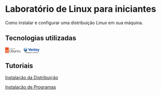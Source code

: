 # Laboratório de Linux para iniciantes

Como instalar e configurar uma distribuição Linux em sua máquina.

## Tecnologias utilizadas

<div style="display: flex; gap: 10px;">
<img width="50px" src="Icones/Canonical%20Ubuntu.svg" alt="Logo do Ubuntu">
<img width="50px" src="Icones/Ventoy.png" alt="Logo do Ventoy">
</div>

## Tutoriais

[Instalação da Distribuição](instalar-distribuicao.md)

[Instalação de Programas](instalacao-programas/instalacao-programas.md)